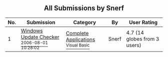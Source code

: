 ﻿<div align="center">

## All Submissions by Snerf

</div>

No.  | Submission | Category | By   | User Rating
---- | ---------- | -------- | ---- | -----------
1 | [Windows Update Checker<br /><sup>2006-08-01 10:28:02</sup>](https://github.com/Planet-Source-Code/snerf-windows-update-checker__1-66157) | [Complete Applications<br /><sup>Visual Basic</sup>](../ByCategory/complete-applications__1-27.md) | Snerf | 4.7 (14 globes from 3 users)
